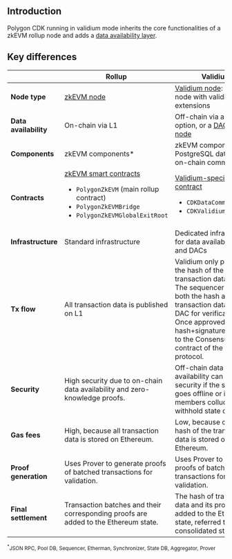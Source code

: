 ## Introduction

Polygon CDK running in validium mode inherits the core functionalities of a zkEVM rollup node and adds a [data availability layer](../concepts/dac.md).

## Key differences

|        | Rollup                                                    | Validium                                                                           |
| ------------------------ | ----------------------------------------------------------- | ---------------------------------------------------------------------------------- |
| **Node type**            | [zkEVM node](https://github.com/0xPolygonHermez/zkevm-node) | [Validium node](https://github.com/0xPolygon/cdk-validium-node): zkEVM node with validium extensions                  |
| **Data availability**    | On-chain via L1                                            | Off-chain via a local option, or a [DAC](../concepts/dac.md) + [DA node](https://github.com/0xPolygon/cdk-data-availability) |
| **Components**           | zkEVM components\*                                        | zkEVM components\* + PostgreSQL database + on-chain committees                   |
| **Contracts** | [zkEVM smart contracts](https://github.com/0xPolygonHermez/zkevm-contracts)  <ul><li>`PolygonZkEVM` (main rollup contract)</li> <li> `PolygonZkEVMBridge`</li> <li>`PolygonZkEVMGlobalExitRoot`</li></ul>  | [Validium-specific DAC contract](https://github.com/0xPolygon/cdk-validium-contracts) <ul><li>`CDKDataCommittee.sol`</li><li> `CDKValidium.sol` </li></ul> |
| **Infrastructure** | Standard infrastructure                                     | Dedicated infrastructure for data availability layer and DACs                      |
| **Tx flow** | All transaction data is published on L1 | Validium only publishes the hash of the transaction data to L1. The sequencer sends both the hash and the transaction data to the DAC for verification. Once approved, the hash+signatures are sent to the Consensus L1 contract of the validium protocol. 
| **Security** | High security due to on-chain data availability and zero-knowledge proofs. |Off-chain data availability can affect security if the sequencer goes offline or if DAC members collude to withhold state data. |
| **Gas fees** | High, because all transaction data is stored on Ethereum. | Low, because only the hash of the transaction data is stored on Ethereum. |
| **Proof generation** | Uses Prover to generate proofs of batched transactions for validation. | Uses Prover to generate proofs of batched transactions for validation. |
| **Final settlement** | Transaction batches and their corresponding proofs are added to the Ethereum state. | The hash of transaction data and its proof are added to the Ethereum state, referred to as the consolidated state. |

<sub><sup>*</sup>JSON RPC, Pool DB, Sequencer, Etherman, Synchronizer, State DB, Aggregator, Prover</sub>